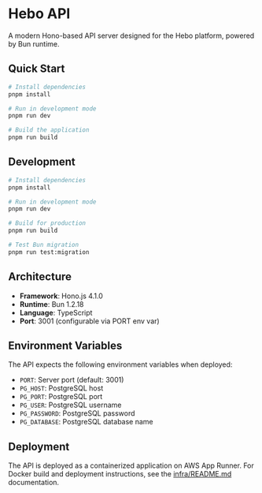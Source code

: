 # Hebo API

A modern Hono-based API server designed for the Hebo platform, powered by Bun runtime.

## Quick Start

```bash
# Install dependencies
pnpm install

# Run in development mode
pnpm run dev

# Build the application
pnpm run build
```

## Development

```bash
# Install dependencies
pnpm install

# Run in development mode
pnpm run dev

# Build for production
pnpm run build

# Test Bun migration
pnpm run test:migration
```

## Architecture

- **Framework**: Hono.js 4.1.0
- **Runtime**: Bun 1.2.18
- **Language**: TypeScript
- **Port**: 3001 (configurable via PORT env var)

## Environment Variables

The API expects the following environment variables when deployed:

- `PORT`: Server port (default: 3001)
- `PG_HOST`: PostgreSQL host
- `PG_PORT`: PostgreSQL port
- `PG_USER`: PostgreSQL username
- `PG_PASSWORD`: PostgreSQL password
- `PG_DATABASE`: PostgreSQL database name

## Deployment

The API is deployed as a containerized application on AWS App Runner. For Docker build and deployment instructions, see the [infra/README.md](../infra/README.md) documentation.
